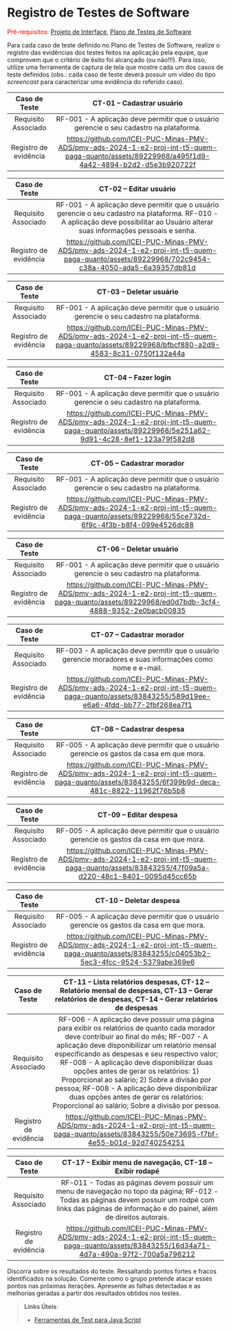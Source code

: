 # Registro de Testes de Software

<span style="color:red">Pré-requisitos: <a href="3-Projeto de Interface.md"> Projeto de Interface</a></span>, <a href="8-Plano de Testes de Software.md"> Plano de Testes de Software</a>

Para cada caso de teste definido no Plano de Testes de Software, realize o registro das evidências dos testes feitos na aplicação pela equipe, que comprovem que o critério de êxito foi alcançado (ou não!!!). Para isso, utilize uma ferramenta de captura de tela que mostre cada um dos casos de teste definidos (obs.: cada caso de teste deverá possuir um vídeo do tipo _screencast_ para caracterizar uma evidência do referido caso).

| **Caso de Teste** 	| **CT-01 – Cadastrar usuário** 	|
|:---:	|:---:	|
|	Requisito Associado 	| RF-001 - A aplicação deve permitir que o usuário gerencie o seu cadastro na plataforma. |
|Registro de evidência | https://github.com/ICEI-PUC-Minas-PMV-ADS/pmv-ads-2024-1-e2-proj-int-t5-quem-paga-quanto/assets/89229968/a495f1d9-4a42-4894-b2d2-d5e3b920722f |

| **Caso de Teste** 	| **CT-02 – Editar usuário** 	|
|:---:	|:---:	|
|	Requisito Associado 	| RF-001 - A aplicação deve permitir que o usuário gerencie o seu cadastro na plataforma. RF-010 - A aplicação deve possibilitar ao Usuário alterar suas informações pessoais e senha. |
|Registro de evidência | https://github.com/ICEI-PUC-Minas-PMV-ADS/pmv-ads-2024-1-e2-proj-int-t5-quem-paga-quanto/assets/89229968/702c9454-c38a-4050-ada5-6a39357db81d |

| **Caso de Teste** 	| **CT-03 – Deletar usuário** 	|
|:---:	|:---:	|
|	Requisito Associado 	| RF-001 - A aplicação deve permitir que o usuário gerencie o seu cadastro na plataforma. |
|Registro de evidência | https://github.com/ICEI-PUC-Minas-PMV-ADS/pmv-ads-2024-1-e2-proj-int-t5-quem-paga-quanto/assets/89229968/bfbcf880-a2d9-4583-8c31-0750f132a44a |

| **Caso de Teste** 	| **CT-04 –  Fazer login** 	|
|:---:	|:---:	|
|	Requisito Associado 	| RF-001 - A aplicação deve permitir que o usuário gerencie o seu cadastro na plataforma. |
|Registro de evidência | https://github.com/ICEI-PUC-Minas-PMV-ADS/pmv-ads-2024-1-e2-proj-int-t5-quem-paga-quanto/assets/89229968/5e251a62-9d91-4c28-8ef1-123a79f582d8 |

| **Caso de Teste** 	| **CT-05 – Cadastrar morador** 	|
|:---:	|:---:	|
|	Requisito Associado 	| RF-001 - A aplicação deve permitir que o usuário gerencie o seu cadastro na plataforma. |
|Registro de evidência | https://github.com/ICEI-PUC-Minas-PMV-ADS/pmv-ads-2024-1-e2-proj-int-t5-quem-paga-quanto/assets/89229968/55ce732d-6f9c-4f3b-b8f4-099e4526dc88 |

| **Caso de Teste** 	| **CT-06 – Deletar usuário** 	|
|:---:	|:---:	|
|	Requisito Associado 	| RF-001 - A aplicação deve permitir que o usuário gerencie o seu cadastro na plataforma. |
|Registro de evidência | https://github.com/ICEI-PUC-Minas-PMV-ADS/pmv-ads-2024-1-e2-proj-int-t5-quem-paga-quanto/assets/89229968/ed0d7bdb-3cf4-4888-9352-2e0bacb00835 |

| **Caso de Teste** 	| **CT-07 – Cadastrar morador** 	|
|:---:	|:---:	|
|	Requisito Associado 	| RF-003 - A aplicação deve permitir que o usuário gerencie moradores e suas informações como nome e e-mail.|
|Registro de evidência | https://github.com/ICEI-PUC-Minas-PMV-ADS/pmv-ads-2024-1-e2-proj-int-t5-quem-paga-quanto/assets/83843255/589d19ee-e6a6-4fdd-bb77-2fbf268ea7f1 |

| **Caso de Teste** 	| **CT-08 – Cadastrar despesa** 	|
|:---:	|:---:	|
|	Requisito Associado 	| RF-005 - A aplicação deve permitir que o usuário gerencie os gastos da casa em que mora.|
|Registro de evidência | https://github.com/ICEI-PUC-Minas-PMV-ADS/pmv-ads-2024-1-e2-proj-int-t5-quem-paga-quanto/assets/83843255/6f399b9d-deca-481c-8822-11962f76b5b8 |

| **Caso de Teste** 	| **CT-09 – Editar despesa** 	|
|:---:	|:---:	|
|	Requisito Associado 	| RF-005 - A aplicação deve permitir que o usuário gerencie os gastos da casa em que mora.|
|Registro de evidência | https://github.com/ICEI-PUC-Minas-PMV-ADS/pmv-ads-2024-1-e2-proj-int-t5-quem-paga-quanto/assets/83843255/47f09a5a-d220-48c1-8401-0095d45cc65b |

| **Caso de Teste** 	| **CT-10 – Deletar despesa** 	|
|:---:	|:---:	|
|	Requisito Associado 	| RF-005 - A aplicação deve permitir que o usuário gerencie os gastos da casa em que mora.|
|Registro de evidência | https://github.com/ICEI-PUC-Minas-PMV-ADS/pmv-ads-2024-1-e2-proj-int-t5-quem-paga-quanto/assets/83843255/c04053b2-5ec3-4fcc-9524-5379abe369e6 |

| **Caso de Teste** 	| **CT-11 – Lista relatórios despesas, CT-12 – Relatório mensal de despesas, CT-13 – Gerar relatórios de despesas, CT-14 – Gerar relatórios de despesas** 	|
|:---:	|:---:	|
|	Requisito Associado 	| RF-006 - A aplicação deve possuir uma página para exibir os relatórios de quanto cada morador deve contribuir ao final do mês; RF-007 - A aplicação deve disponibilizar um relatório mensal especificando as despesas e seu respectivo valor;  RF-008 - A aplicação deve disponibilizar duas opções antes de gerar os relatórios: 1) Proporcional ao salário; 2) Sobre a divisão por pessoa; RF-008 - A aplicação deve disponibilizar duas opções antes de gerar os relatórios: Proporcional ao salário; Sobre a divisão por pessoa.|
|Registro de evidência | https://github.com/ICEI-PUC-Minas-PMV-ADS/pmv-ads-2024-1-e2-proj-int-t5-quem-paga-quanto/assets/83843255/50e73695-f7bf-4e55-b01d-92d740254251 |

| **Caso de Teste** 	| **CT-17 – Exibir menu de navegação, CT-18 – Exibir rodapé** 	|
|:---:	|:---:	|
|	Requisito Associado 	| RF-011 - Todas as páginas devem possuir um menu de navegação no topo da página; RF-012 - Todas as páginas devem possuir um rodpé com links das páginas de informação e do painel, além de direitos autorais. |
|Registro de evidência | https://github.com/ICEI-PUC-Minas-PMV-ADS/pmv-ads-2024-1-e2-proj-int-t5-quem-paga-quanto/assets/83843255/16d34a71-4d7a-490a-97f2-700a5a796212 |

Discorra sobre os resultados do teste. Ressaltando pontos fortes e fracos identificados na solução. Comente como o grupo pretende atacar esses pontos nas próximas iterações. Apresente as falhas detectadas e as melhorias geradas a partir dos resultados obtidos nos testes.

> **Links Úteis**:
> - [Ferramentas de Test para Java Script](https://geekflare.com/javascript-unit-testing/)
